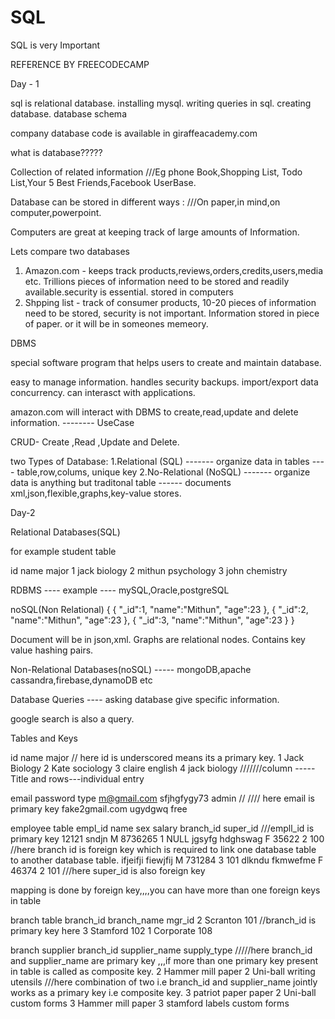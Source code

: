 # SQL
SQL is very Important

REFERENCE BY FREECODECAMP

Day - 1 

sql is relational database.
installing mysql.
writing queries in sql.
creating database.
database schema

company database code is available in giraffeacademy.com

what is database?????

Collection of related information ///Eg phone Book,Shopping List, Todo List,Your 5 Best Friends,Facebook UserBase.

Database can be stored in different ways : ///On paper,in mind,on computer,powerpoint.

Computers are great at keeping track of large amounts of Information.

Lets compare two databases 

  1. Amazon.com - keeps track products,reviews,orders,credits,users,media etc. Trillions pieces of information need to be stored and readily available.security is essential. stored in computers
  2. Shpping list - track of consumer products, 10-20 pieces of information need to be stored, security is not important. Information stored in piece of paper. or it will be in someones memeory.

DBMS

special software program that helps users to create and maintain database.

easy to manage information.
handles security
backups.
import/export data
concurrency.
can interasct with applications.

amazon.com will interact with DBMS to create,read,update and delete information. -------- UseCase

CRUD- Create ,Read ,Update and Delete.

two Types of Database:
1.Relational (SQL) -------  organize data in tables ---- table,row,colums, unique key
2.No-Relational (NoSQL) ------- organize data is anything but traditonal table ------ documents xml,json,flexible,graphs,key-value stores.


Day-2

Relational Databases(SQL)        

for example student table      

id  name    major
1   jack    biology
2   mithun  psychology
3   john    chemistry

RDBMS ----  example  ----  mySQL,Oracle,postgreSQL
 
noSQL(Non Relational)
{
{
"_id":1,
"name":"Mithun",
"age":23
},
{
"_id":2,
"name":"Mithun",
"age":23
},
{
"_id":3,
"name":"Mithun",
"age":23
}
}

Document will be in json,xml.
Graphs are relational nodes.
Contains key value hashing pairs.

Non-Relational Databases(noSQL) ----- mongoDB,apache cassandra,firebase,dynamoDB etc

Database Queries  ---- asking database give specific information.

google search is also a query.

Tables and Keys

id  name      major     // here id is underscored means its a primary key.
1   Jack     Biology
2   Kate     sociology
3   claire   english
4   jack     biology     ///////column ----- Title  and rows---individual entry

email        password      type
m@gmail.com   sfjhgfygy73  admin  // //// here email is primary key
fake2gmail.com ugydgwq      free

employee table
empl_id   name      sex   salary   branch_id  super_id        ///empll_id is primary key
12121     sndjn     M     8736265   1         NULL
jgsyfg    hdghswag  F     35622     2         100             //here branch id is foreign key which is required to link one database table to another database table.
ifjeifji fiewjfij   M     731284    3         101
dlkndu    fkmwefme  F     46374     2         101             ///here super_id is also foreign key

mapping is done by foreign key,,,,you can have more than one foreign keys in table

branch table
branch_id  branch_name   mgr_id
2          Scranton      101        //branch_id is primary key here
3          Stamford      102
1          Corporate     108

branch supplier
branch_id   supplier_name     supply_type      /////here branch_id and supplier_name are primary key ,,,if more than one primary key present in table is called as composite key.
2          Hammer mill        paper
2           Uni-ball          writing utensils      ///here combination of two i.e branch_id and supplier_name jointly works as a primary key i.e composite key.
3          patriot paper      paper
2          Uni-ball           custom forms
3          Hammer mill        paper
3          stamford labels    custom forms


